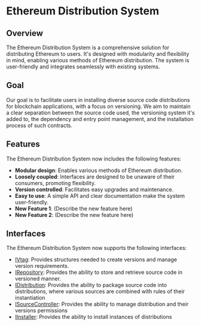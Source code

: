 # Ethereum Distribution System

## Overview

The Ethereum Distribution System is a comprehensive solution for distributing Ethereum to users. It's designed with modularity and flexibility in mind, enabling various methods of Ethereum distribution. The system is user-friendly and integrates seamlessly with existing systems.

## Goal

Our goal is to facilitate users in installing diverse source code distributions for blockchain applications, with a focus on versioning. We aim to maintain a clear separation between the source code used, the versioning system it's added to, the dependency and entry point management, and the installation process of such contracts.

## Features

The Ethereum Distribution System now includes the following features:

- **Modular design**: Enables various methods of Ethereum distribution.
- **Loosely coupled**: Interfaces are designed to be unaware of their consumers, promoting flexibility.
- **Version controlled**: Facilitates easy upgrades and maintenance.
- **Easy to use**: A simple API and clear documentation make the system user-friendly.
- **New Feature 1**: (Describe the new feature here)
- **New Feature 2**: (Describe the new feature here)

## Interfaces

The Ethereum Distribution System now supports the following interfaces:

- [IVtag](./IVtag.md): Provides structures needed to create versions and manage version requirements.
- [IRepository](./IRepository.md): Provides the ability to store and retrieve source code in versioned manner.
- [IDistribution](./IDistribution.md): Provides the ability to package source code into distributions, where various sources are combined with rules of their instantiation
- [ISourceController](./ISourceController.md): Provides the ability to manage distribution and their versions permissions
- [IInstaller](./IInstaller.md): Provides the ability to install instances of distributions